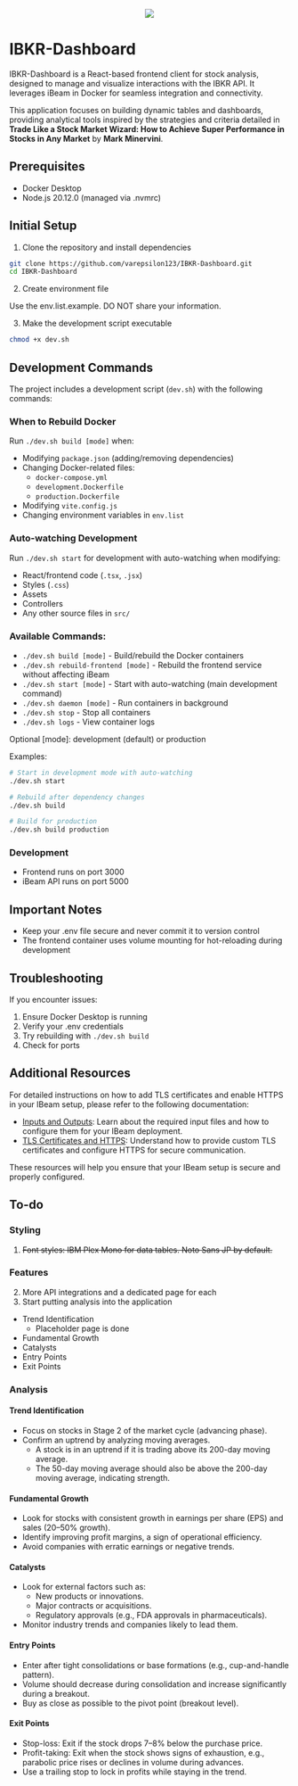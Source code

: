 <p align="center">
    <a href="https://opensource.org/licenses/Apache-2.0">
        <img src="https://img.shields.io/badge/License-Apache%202.0-blue.svg"/> 
    </a>
</p>

# IBKR-Dashboard
IBKR-Dashboard is a React-based frontend client for stock analysis, designed to manage and visualize interactions with the IBKR API. It leverages iBeam in Docker for seamless integration and connectivity.

This application focuses on building dynamic tables and dashboards, providing analytical tools inspired by the strategies and criteria detailed in **Trade Like a Stock Market Wizard: How to Achieve Super Performance in Stocks in Any Market** by **Mark Minervini**.

## Prerequisites
- Docker Desktop
- Node.js 20.12.0 (managed via .nvmrc)

## Initial Setup

1. Clone the repository and install dependencies
```bash
git clone https://github.com/varepsilon123/IBKR-Dashboard.git
cd IBKR-Dashboard
```

2. Create environment file

Use the env.list.example. DO NOT share your information.

3. Make the development script executable
```bash
chmod +x dev.sh
```

## Development Commands

The project includes a development script (`dev.sh`) with the following commands:

### When to Rebuild Docker

Run `./dev.sh build [mode]` when:
- Modifying `package.json` (adding/removing dependencies)
- Changing Docker-related files:
  - `docker-compose.yml`
  - `development.Dockerfile`
  - `production.Dockerfile`
- Modifying `vite.config.js`
- Changing environment variables in `env.list`

### Auto-watching Development

Run `./dev.sh start` for development with auto-watching when modifying:
- React/frontend code (`.tsx`, `.jsx`)
- Styles (`.css`)
- Assets
- Controllers
- Any other source files in `src/`

### Available Commands:
- `./dev.sh build [mode]` - Build/rebuild the Docker containers
- `./dev.sh rebuild-frontend [mode]` - Rebuild the frontend service without affecting iBeam
- `./dev.sh start [mode]` - Start with auto-watching (main development command)
- `./dev.sh daemon [mode]` - Run containers in background
- `./dev.sh stop` - Stop all containers
- `./dev.sh logs` - View container logs

Optional [mode]: development (default) or production

Examples:
```bash
# Start in development mode with auto-watching
./dev.sh start

# Rebuild after dependency changes
./dev.sh build

# Build for production
./dev.sh build production
```

### Development
- Frontend runs on port 3000
- iBeam API runs on port 5000

## Important Notes

- Keep your .env file secure and never commit it to version control
- The frontend container uses volume mounting for hot-reloading during development

## Troubleshooting

If you encounter issues:
1. Ensure Docker Desktop is running
2. Verify your .env credentials
3. Try rebuilding with `./dev.sh build`
4. Check for ports

## Additional Resources

For detailed instructions on how to add TLS certificates and enable HTTPS in your IBeam setup, please refer to the following documentation:

- [Inputs and Outputs](https://github.com/Voyz/ibeam/wiki/Inputs-And-Outputs): Learn about the required input files and how to configure them for your IBeam deployment.
- [TLS Certificates and HTTPS](https://github.com/Voyz/ibeam/wiki/TLS-Certificates-and-HTTPS): Understand how to provide custom TLS certificates and configure HTTPS for secure communication.

These resources will help you ensure that your IBeam setup is secure and properly configured.

## To-do

### Styling
1. ~~Font styles: IBM Plex Mono for data tables. Noto Sans JP by default.~~

### Features
2. More API integrations and a dedicated page for each
3. Start putting analysis into the application
- Trend Identification
  - Placeholder page is done
- Fundamental Growth
- Catalysts
- Entry Points
- Exit Points

### Analysis
#### Trend Identification
- Focus on stocks in Stage 2 of the market cycle (advancing phase).
- Confirm an uptrend by analyzing moving averages.
  - A stock is in an uptrend if it is trading above its 200-day moving average.
  - The 50-day moving average should also be above the 200-day moving average, indicating strength.

#### Fundamental Growth
- Look for stocks with consistent growth in earnings per share (EPS) and sales (20–50% growth).
- Identify improving profit margins, a sign of operational efficiency.
- Avoid companies with erratic earnings or negative trends.

#### Catalysts
- Look for external factors such as:
  - New products or innovations.
  - Major contracts or acquisitions.
  - Regulatory approvals (e.g., FDA approvals in pharmaceuticals).
- Monitor industry trends and companies likely to lead them.

#### Entry Points
- Enter after tight consolidations or base formations (e.g., cup-and-handle pattern).
- Volume should decrease during consolidation and increase significantly during a breakout.
- Buy as close as possible to the pivot point (breakout level).

#### Exit Points
- Stop-loss: Exit if the stock drops 7–8% below the purchase price.
- Profit-taking: Exit when the stock shows signs of exhaustion, e.g., parabolic price rises or declines in volume during advances.
- Use a trailing stop to lock in profits while staying in the trend.